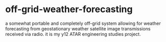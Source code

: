 # off-grid-weather-forecasting
a somewhat portable and completely off-grid system allowing for weather forecasting from geostationary weather satellite image transmissions received via radio. it is my y12 ATAR engineering studies project.
